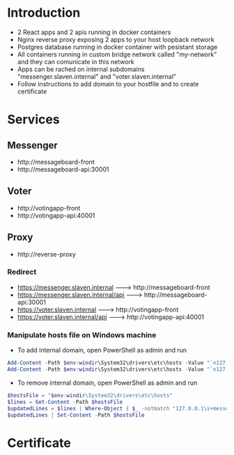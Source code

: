 # Introduction
- 2 React apps and 2 apis running in docker containers
- Nginx reverse proxy exposing 2 apps to your host loopback network
- Postgres database running in docker container with pesistant storage
- All containers running in custom bridge network called "my-network" and they can comunicate in this network
- Apps can be rached on internal subdomains "messenger.slaven.internal" and "voter.slaven.internal"
- Follow instructions to add domain to your hostfile and to create certificate

# Services

## Messenger
- http://messageboard-front
- http://messageboard-api:30001

## Voter
- http://votingapp-front
- http://votingapp-api:40001

## Proxy
- http://reverse-proxy

### Redirect

- https://messenger.slaven.internal ---> http://messageboard-front
- https://messenger.slaven.internal/api ---> http://messageboard-api:30001
- https://voter.slaven.internal ---> http://votingapp-front
- https://voter.slaven.internal/api ---> http://votingapp-api:40001


### Manipulate hosts file on Windows machine

- To add internal domain, open PowerShell as admin and run

```Powershell
Add-Content -Path $env:windir\System32\drivers\etc\hosts -Value "`n127.0.0.1`tmessenger.slaven.internal" -Force
Add-Content -Path $env:windir\System32\drivers\etc\hosts -Value "`n127.0.0.1`tvoter.slaven.internal"
```

- To remove internal domain, open PowerShell as admin and run

```Powershell
$hostsFile = "$env:windir\System32\drivers\etc\hosts"
$lines = Get-Content -Path $hostsFile
$updatedLines = $lines | Where-Object { $_ -notmatch "127.0.0.1\s+messenger.slaven.internal" -and $_ -notmatch "127.0.0.1\s+voter.slaven.internal" }
$updatedLines | Set-Content -Path $hostsFile
```



# Certificate
